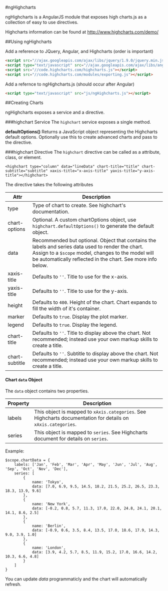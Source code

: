 #ngHighcharts

ngHighcharts is a AngularJS module that exposes high charts.js as a collection of easy to use directives.

Highcharts information can be found at <http://www.highcharts.com/demo/>


##Using ngHighcharts

Add a reference to JQuery, Angular, and Highcharts (order is important)

```html
<script src="//ajax.googleapis.com/ajax/libs/jquery/1.9.0/jquery.min.js"></script>
<script type="text/javascript" src="//ajax.googleapis.com/ajax/libs/angularjs/1.2.3/angular.js"></script>
<script src="//code.highcharts.com/highcharts.js"></script>
<script src="//code.highcharts.com/modules/exporting.js"></script>
```

Add a refernce to ngHighcharts.js (should occur after Angular)

```html
<script type="text/javascript" src="js/ngHighcharts.js"></script>
```

##Creating Charts

ngHighcharts exposes a service and a directive.

###highchart Service
The `highchart` service exposes a single method.

**defaultOptions()** Returns a JavaScript object representing the Highcharts default options.  Optionally use this to create advanced charts and pass to the directive.

###highchart Directive
The `highchart` directive can be called as a attribute, class, or element.

```
<highchart type="column" data="lineData" chart-title="title" chart-subtitle="subtitle" xaxis-title="x-axis-title" yaxis-title="y-axis-title"></highchart>
```

The directive takes the following attributes

Attr | Description
---- | -----------
type | Type of chart to create. See highchart's documentation.
chart-options | Optional. A custom chartOptions object, use `highchart.defaultOptions()` to generate the default object.
data | Recommended but optional. Object that contains the labels and series data used to render the chart. Assign to a `$scope` model, changes to the model will be automatically reflected in the chart. See more info below.
xaxis-title | Defaults to `''`. Title to use for the x-axis.
yaxis-title | Defaults to `''`. Title to use for the y-axis.
height | Defaults to `400`. Height of the chart. Chart expands to fill the width of it's container.
marker | Defaults to `true`. Display the plot marker.
legend | Defaults to `true`. Display the legend.
chart-title | Defaults to `''`. Title to display above the chart. Not recommended; instead use your own markup skills to create a title.
chart-subtitle | Defaults to `''`. Subtitle to display above the chart. Not recommended; instead use your own markup skills to create a title.



#### Chart `data` Object
The `data` object contains two properties.

Property | Description
-------- | -----------
labels | This object is mapped to `xAxis.categories`. See Highcharts documentation for details on `xAxis.categories`.
series | This object is mapped to `series`. See Highcharts document for details on `series`.

Example:

```
$scope.chartData = {
    labels: ['Jan', 'Feb', 'Mar', 'Apr', 'May', 'Jun', 'Jul', 'Aug', 'Sep', 'Oct', 'Nov', 'Dec'],
    series: [
        {
            name: 'Tokyo',
            data: [7.0, 6.9, 9.5, 14.5, 18.2, 21.5, 25.2, 26.5, 23.3, 18.3, 13.9, 9.6]
        },
        {
            name: 'New York',
            data: [-0.2, 0.8, 5.7, 11.3, 17.0, 22.0, 24.8, 24.1, 20.1, 14.1, 8.6, 2.5]
        },
        {
            name: 'Berlin',
            data: [-0.9, 0.6, 3.5, 8.4, 13.5, 17.0, 18.6, 17.9, 14.3, 9.0, 3.9, 1.0]
        },
        {
            name: 'London',
            data: [3.9, 4.2, 5.7, 8.5, 11.9, 15.2, 17.0, 16.6, 14.2, 10.3, 6.6, 4.8]
        }
    ]
}
```

You can update *data* programmaticly and the chart will automatically refresh.

